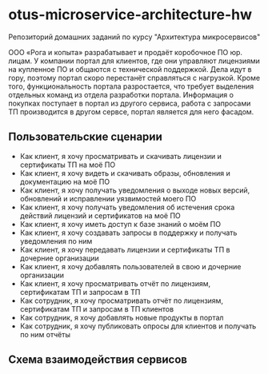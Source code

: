# otus-microservice-architecture-hw
Репозиторий домашних заданий по курсу "Архитектура микросервисов"

ООО «Рога и копыта» разрабатывает и продаёт коробочное ПО юр. лицам. У компании портал для клиентов, где они управляют лицензиями на купленное ПО и общаются с технической поддержкой. Дела идут в гору, поэтому портал скоро перестанёт справляться с нагрузкой. Кроме того, функциональность портала разростается, что требует выделения отдельных команд из отдела разработки портала. Информация о покупках поступает в портал из другого сервиса, работа с запросами ТП производится в другом сервсе, портал является для него фасадом.

## Пользовательские сценарии
- Как клиент, я хочу просматривать и скачивать лицензии и сертификаты ТП на моё ПО  
- Как клиент, я хочу видеть и скачивать образы, обновления и документацию на моё ПО  
- Как клиент, я хочу получать уведомления о выходе новых версий, обновлений и исправлении  уязвимостей моего ПО  
- Как клиент, я хочу получать уведомления об истечения срока действий лицензий и сертификатов на моё ПО  
- Как клиент, я хочу иметь доступ к базе знаний о моём ПО
- Как клиент, я хочу создавать запросы в поддержку и получать уведомления по ним
- Как клиент, я хочу передавать лицензии и сертификаты ТП в дочерние организации
- Как клиент, я хочу добавлять пользователей в свою и дочерние организации
- Как клиент, я хочу просматривать отчёт по лицензиям, сертификатам ТП и запросам в ТП  
- Как сотрудник, я хочу просматривать отчёт по лицензиям, сертификатам ТП и запросам в ТП клиентов
- Как сотрудник, я хочу добавлять новые продукты в портал
- Как сотрудник, я хочу публиковать опросы для клиентов и получать по ним отчёты

## Схема взаимодействия сервисов
